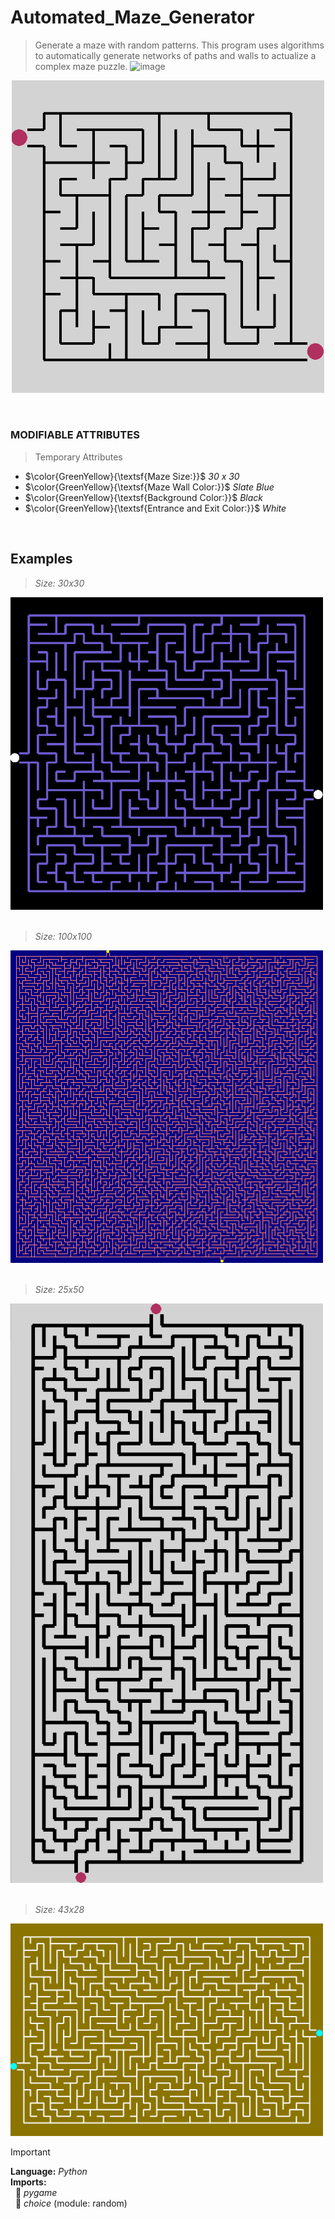# Automated_Maze_Generator
>  Generate a maze with random patterns. This program uses algorithms to automatically generate networks of paths and walls to actualize a complex maze puzzle.
![image](https://github.com/Kyros0718/Automated_Maze_Generator/assets/140636813/b0b4a2c5-47dc-41c8-bfdf-6a06fc0e9b7d)

<p align="center">
  <img src = https://github.com/Kyros0718/Automated_Maze_Generator/blob/main/Images/15x15_Maze.png width="500">
</p>


&nbsp;

### MODIFIABLE ATTRIBUTES
>Temporary Attributes
- $\color{GreenYellow}{\textsf{Maze Size:}}$ _30 x 30_
- $\color{GreenYellow}{\textsf{Maze Wall Color:}}$ _Slate Blue_
- $\color{GreenYellow}{\textsf{Background Color:}}$ _Black_
- $\color{GreenYellow}{\textsf{Entrance and Exit Color:}}$ _White_

&nbsp;

## Examples

> _Size: 30x30_
<img src = https://github.com/Kyros0718/Automated_Maze_Generator/blob/main/Images/30x30_Maze.png width="500">
&nbsp;

> _Size: 100x100_
<img src = https://github.com/Kyros0718/Automated_Maze_Generator/blob/main/Images/100x100_Maze.png width="500">
&nbsp;

> _Size: 25x50_
<img src = https://github.com/Kyros0718/Automated_Maze_Generator/blob/main/Images/25x50_Maze.png width="500">
&nbsp;

> _Size: 43x28_
<img src = https://github.com/Kyros0718/Automated_Maze_Generator/blob/main/Images/43x28_Maze.png width="500">

<br>

> [!IMPORTANT]  
> **Language:** _Python_  
> **Imports:**  
&nbsp; :small_orange_diamond: _pygame_  
&nbsp; :small_orange_diamond: _choice_ (module: random) 
